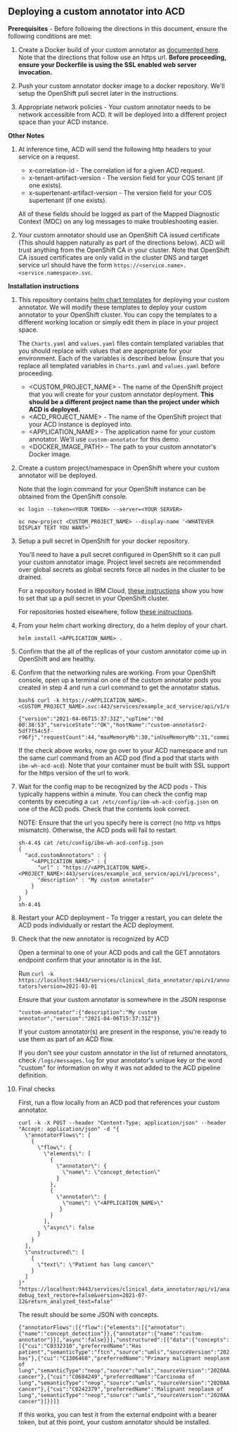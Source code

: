 ## Deploying a custom annotator into ACD

**Prerequisites** - Before following the directions in this document, ensure the following conditions are met:

1. Create a Docker build of your custom annotator as [documented here](https://github.com/Alvearie/acd-extension-framework/tree/main/acd-annotator-python#deployment-considerations).  Note that the directions that follow use an https url.  **Before proceeding, ensure your Dockerfile is using the SSL enabled web server invocation.**

2. Push your custom annotator docker image to a docker repository.  We'll setup the OpenShift pull secret later in the instructions.

3. Appropriate network policies - Your custom annotator needs to be network accessible from ACD.  It will be deployed into a different project space than your ACD instance.

**Other Notes**

1. At inference time, ACD will send the following http headers to your service on a request.
   - x-correlation-id - The correlation id for a given ACD request.
   - x-tenant-artifact-version - The version field for your COS tenant (if one exists).
   - x-supertenant-artifact-version - The version field for your COS supertenant (if one exists).

   All of these fields should be logged as part of the Mapped Diagnostic Context (MDC) on any log messages to make troubleshooting easier.

2. Your custom annotator should use an OpenShift CA issued certificate (This should happen naturally as part of the directions below). ACD will trust anything from the OpenShift CA in your cluster. Note that OpenShift CA issued certificates are only valid in the cluster DNS and target service url should have the form `https://<service.name>.<service.namespace>.svc`.


**Installation instructions**

1) This repository contains [helm chart templates](https://github.com/Alvearie/acd-extension-framework/blob/main/acd-annotator-python/helm-charts/custom-annotator-template) for deploying your custom annotator.  We will modify these templates to deploy your custom annotator to your OpenShift cluster.  You can copy the templates to a different working location or simply edit them in place in your project space.

    The `Charts.yaml` and `values.yaml` files contain templated variables that you should replace with values that are appropriate for your environment.  Each of the variables is described below.  Ensure that you replace all templated variables in `Charts.yaml` and `values.yaml` before proceeding.

    * <CUSTOM_PROJECT_NAME> - The name of the OpenShift project that you will create for your custom annotator deployment.  **This should be a different project name than the project under which ACD is deployed.**
    * <ACD_PROJECT_NAME> - The name of the OpenShift project that your ACD instance is deployed into.
    * <APPLICATION_NAME> - The application name for your custom annotator.  We'll use `custom-annotator` for this demo.
    * <DOCKER_IMAGE_PATH> - The path to your custom annotator's Docker image.

2) Create a custom project/namespace in OpenShift where your custom annotator will be deployed.

    Note that the login command for your OpenShift instance can be obtained from the OpenShift console.

    `oc login --token=<YOUR TOKEN> --server=<YOUR SERVER>`

    `oc new-project <CUSTOM_PROJECT_NAME> --display-name '<WHATEVER DISPLAY TEXT YOU WANT>'`

3) Setup a pull secret in OpenShift for your docker repository.

    You'll need to have a pull secret configured in OpenShift so it can pull your custom annotator image.  Project level secrets are recommended over global secrets as global secrets force all nodes in the cluster to be drained.

    For a repository hosted in IBM Cloud, [these instructions](https://cloud.ibm.com/docs/openshift?topic=openshift-registry#other_registry_accounts) show you how to set that up a pull secret in your OpenShift cluster.  

    For repositories hosted elsewhere, follow [these instructions](https://kubernetes.io/docs/tasks/configure-pod-container/configure-service-account/#add-imagepullsecrets-to-a-service-account).


4) From your helm chart working directory, do a helm deploy of your chart.

    ```
    helm install <APPLICATION_NAME> .
    ```

5) Confirm that the all of the replicas of your custom annotator come up in OpenShift and are healthy.

6) Confirm that the networking rules are working.  From your OpenShift console, open up a terminal on one of the custom annotator pods you created in step 4 and run a curl command to get the annotator status.

    ```
    bash$ curl -k https://<APPLICATION_NAME>.<CUSTOM_PROJECT_NAME>.svc:443/services/example_acd_service/api/v1/status

    {"version":"2021-04-06T15:37:31Z","upTime":"0d 00:38:53","serviceState":"OK","hostName":"custom-annotator2-
    5df7f54c5f-r96fj","requestCount":44,"maxMemoryMb":30,"inUseMemoryMb":31,"commitedMemoryMb":47,"availableProcessors":16}
    ```

    If the check above works, now go over to your ACD namespace and run the same curl command from an ACD pod (find a pod that starts with
`ibm-wh-acd-acd`).  Note that your container must be built with SSL support for the https version of the url to work.

7) Wait for the config map to be recognized by the ACD pods - This typically happens within a minute.  You can check the config map contents by executing a `cat /etc/config/ibm-wh-acd-config.json` on one of the ACD pods.  Check that the contents look correct.

    NOTE: Ensure that the url you specify here is correct (no http vs https mismatch).  Otherwise, the ACD pods will fail to restart.

    ```
    sh-4.4$ cat /etc/config/ibm-wh-acd-config.json
    {
      "acd.customAnnotators" : {
        "<APPLICATION_NAME>" : {
          "url" : "https://<APPLICATION_NAME>.<PROJECT_NAME>:443/services/example_acd_service/api/v1/process",
          "description" : "My custom annotator"
        }
      }
    }
    sh-4.4$
    ```

8) Restart your ACD deployment - To trigger a restart, you can delete the ACD pods individually or restart the ACD deployment.

9) Check that the new annotator is recognized by ACD

    Open a terminal to one of your ACD pods and call the GET annotators endpoint confirm that your annotator is in the list.

    Run
    `curl -k  https://localhost:9443/services/clinical_data_annotator/api/v1/annotators?version=2021-03-01`

    Ensure that your custom annotator is somewhere in the JSON response

    `"custom-annotator":{"description":"My custom annotator","version":"2021-04-06T15:37:31Z"}}`

    If your custom annotator(s) are present in the response, you're ready to use them as part of an ACD flow.

    If you don't see your custom annotator in the list of returned annotators, check `/logs/messages.log` for your annotator's unique key or the word "custom" for information on why it was not added to the ACD pipeline definition.

10) Final checks

    First, run a flow locally from an ACD pod that references your custom annotator.  

    ```
    curl -k -X POST --header "Content-Type: application/json" --header "Accept: application/json" -d "{
      \"annotatorFlows\": [
        {
          \"flow\": {
            \"elements\": [
              {
                \"annotator\": {
                  \"name\": \"concept_detection\"
                }
              },
              {
                \"annotator\": {
                  \"name\": \"<APPLICATION_NAME>\"
                 }
              }
            ],
            \"async\": false
          }
        }
      ],
      \"unstructured\": [
        {
          \"text\": \"Patient has lung cancer\"
        }
      ]
    }" "https://localhost:9443/services/clinical_data_annotator/api/v1/analyze?debug_text_restore=false&version=2021-07-12&return_analyzed_text=false"
    ```

    The result should be some JSON with concepts.  

    ```
    {"annotatorFlows":[{"flow":{"elements":[{"annotator":{"name":"concept_detection"}},{"annotator":{"name":"custom-annotator"}}],"async":false}}],"unstructured":[{"data":{"concepts":[{"cui":"C0332310","preferredName":"Has patient","semanticType":"ftcn","source":"umls","sourceVersion":"2020AA","type":"umls.FunctionalConcept","begin":0,"end":11,"coveredText":"Patient has"},{"cui":"C1306460","preferredName":"Primary malignant neoplasm of lung","semanticType":"neop","source":"umls","sourceVersion":"2020AA","type":"umls.NeoplasticProcess","begin":12,"end":23,"coveredText":"lung cancer"},{"cui":"C0684249","preferredName":"Carcinoma of lung","semanticType":"neop","source":"umls","sourceVersion":"2020AA","type":"umls.NeoplasticProcess","begin":12,"end":23,"coveredText":"lung cancer"},{"cui":"C0242379","preferredName":"Malignant neoplasm of lung","semanticType":"neop","source":"umls","sourceVersion":"2020AA","type":"umls.NeoplasticProcess","begin":12,"end":23,"coveredText":"lung cancer"}]}}]}
    ```

    If this works, you can test it from the external endpoint with a bearer token, but at this point, your custom annotator should be installed.
